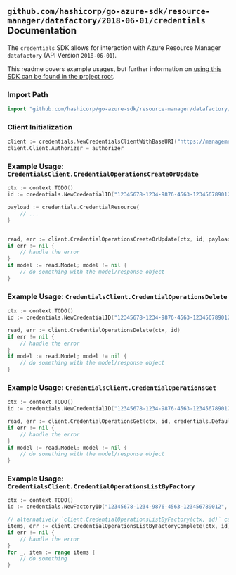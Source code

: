 
## `github.com/hashicorp/go-azure-sdk/resource-manager/datafactory/2018-06-01/credentials` Documentation

The `credentials` SDK allows for interaction with Azure Resource Manager `datafactory` (API Version `2018-06-01`).

This readme covers example usages, but further information on [using this SDK can be found in the project root](https://github.com/hashicorp/go-azure-sdk/tree/main/docs).

### Import Path

```go
import "github.com/hashicorp/go-azure-sdk/resource-manager/datafactory/2018-06-01/credentials"
```


### Client Initialization

```go
client := credentials.NewCredentialsClientWithBaseURI("https://management.azure.com")
client.Client.Authorizer = authorizer
```


### Example Usage: `CredentialsClient.CredentialOperationsCreateOrUpdate`

```go
ctx := context.TODO()
id := credentials.NewCredentialID("12345678-1234-9876-4563-123456789012", "example-resource-group", "factoryName", "credentialName")

payload := credentials.CredentialResource{
	// ...
}


read, err := client.CredentialOperationsCreateOrUpdate(ctx, id, payload, credentials.DefaultCredentialOperationsCreateOrUpdateOperationOptions())
if err != nil {
	// handle the error
}
if model := read.Model; model != nil {
	// do something with the model/response object
}
```


### Example Usage: `CredentialsClient.CredentialOperationsDelete`

```go
ctx := context.TODO()
id := credentials.NewCredentialID("12345678-1234-9876-4563-123456789012", "example-resource-group", "factoryName", "credentialName")

read, err := client.CredentialOperationsDelete(ctx, id)
if err != nil {
	// handle the error
}
if model := read.Model; model != nil {
	// do something with the model/response object
}
```


### Example Usage: `CredentialsClient.CredentialOperationsGet`

```go
ctx := context.TODO()
id := credentials.NewCredentialID("12345678-1234-9876-4563-123456789012", "example-resource-group", "factoryName", "credentialName")

read, err := client.CredentialOperationsGet(ctx, id, credentials.DefaultCredentialOperationsGetOperationOptions())
if err != nil {
	// handle the error
}
if model := read.Model; model != nil {
	// do something with the model/response object
}
```


### Example Usage: `CredentialsClient.CredentialOperationsListByFactory`

```go
ctx := context.TODO()
id := credentials.NewFactoryID("12345678-1234-9876-4563-123456789012", "example-resource-group", "factoryName")

// alternatively `client.CredentialOperationsListByFactory(ctx, id)` can be used to do batched pagination
items, err := client.CredentialOperationsListByFactoryComplete(ctx, id)
if err != nil {
	// handle the error
}
for _, item := range items {
	// do something
}
```
